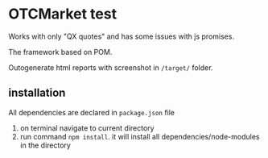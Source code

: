 # OTCMarket test

Works with only "QX quotes" and has some issues with js promises.

The framework based on POM.

Outogenerate html reports with screenshot in `/target/` folder.

## installation

All dependencies are declared in `package.json` file

1. on terminal navigate to current directory
2. run command `npm install`. it will install all dependencies/node-modules in the directory
